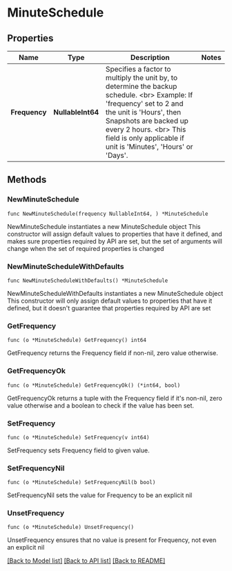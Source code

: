 # MinuteSchedule

## Properties

Name | Type | Description | Notes
------------ | ------------- | ------------- | -------------
**Frequency** | **NullableInt64** | Specifies a factor to multiply the unit by, to determine the backup schedule. &lt;br&gt; Example: If &#39;frequency&#39; set to 2 and the unit is &#39;Hours&#39;, then Snapshots are backed up every 2 hours. &lt;br&gt; This field is only applicable if unit is &#39;Minutes&#39;, &#39;Hours&#39; or &#39;Days&#39;. | 

## Methods

### NewMinuteSchedule

`func NewMinuteSchedule(frequency NullableInt64, ) *MinuteSchedule`

NewMinuteSchedule instantiates a new MinuteSchedule object
This constructor will assign default values to properties that have it defined,
and makes sure properties required by API are set, but the set of arguments
will change when the set of required properties is changed

### NewMinuteScheduleWithDefaults

`func NewMinuteScheduleWithDefaults() *MinuteSchedule`

NewMinuteScheduleWithDefaults instantiates a new MinuteSchedule object
This constructor will only assign default values to properties that have it defined,
but it doesn't guarantee that properties required by API are set

### GetFrequency

`func (o *MinuteSchedule) GetFrequency() int64`

GetFrequency returns the Frequency field if non-nil, zero value otherwise.

### GetFrequencyOk

`func (o *MinuteSchedule) GetFrequencyOk() (*int64, bool)`

GetFrequencyOk returns a tuple with the Frequency field if it's non-nil, zero value otherwise
and a boolean to check if the value has been set.

### SetFrequency

`func (o *MinuteSchedule) SetFrequency(v int64)`

SetFrequency sets Frequency field to given value.


### SetFrequencyNil

`func (o *MinuteSchedule) SetFrequencyNil(b bool)`

 SetFrequencyNil sets the value for Frequency to be an explicit nil

### UnsetFrequency
`func (o *MinuteSchedule) UnsetFrequency()`

UnsetFrequency ensures that no value is present for Frequency, not even an explicit nil

[[Back to Model list]](../README.md#documentation-for-models) [[Back to API list]](../README.md#documentation-for-api-endpoints) [[Back to README]](../README.md)


